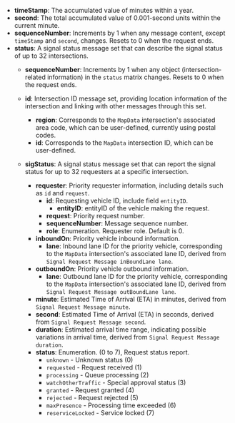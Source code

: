 - **timeStamp**: The accumulated value of minutes within a year.
- **second**: The total accumulated value of 0.001-second units within the current minute.
- **sequenceNumber**: Increments by 1 when any message content, except `timeStamp` and `second`, changes. Resets to 0 when the request ends.
- **status**: A signal status message set that can describe the signal status of up to 32 intersections.
    - **sequenceNumber**: Increments by 1 when any object (intersection-related information) in the `status` matrix changes. Resets to 0 when the request ends.
    - **id**: Intersection ID message set, providing location information of the intersection and linking with other messages through this set.
        - **region**: Corresponds to the `MapData` intersection's associated area code, which can be user-defined, currently using postal codes.
        - **id**: Corresponds to the `MapData` intersection ID, which can be user-defined.

    - **sigStatus**: A signal status message set that can report the signal status for up to 32 requesters at a specific intersection.
        - **requester**: Priority requester information, including details such as `id` and `request`.
            - **id**: Requesting vehicle ID, include field `entityID`.
                - **entityID**: entityID of the vehicle making the request.
            - **request**: Priority request number.
            - **sequenceNumber**: Message sequence number.
            - **role**: Enumeration. Requester role. Default is 0.
        - **inboundOn**: Priority vehicle inbound information.
            - **lane**: Inbound lane ID for the priority vehicle, corresponding to the `MapData` intersection's associated lane ID, derived from `Signal Request Message inBoundLane lane`.
        - **outboundOn**: Priority vehicle outbound information.
            - **lane**: Outbound lane ID for the priority vehicle, corresponding to the `MapData` intersection's associated lane ID, derived from `Signal Request Message outBoundLane lane`.
        - **minute**: Estimated Time of Arrival (ETA) in minutes, derived from `Signal Request Message minute`.
        - **second**: Estimated Time of Arrival (ETA) in seconds, derived from `Signal Request Message second`.
        - **duration**: Estimated arrival time range, indicating possible variations in arrival time, derived from `Signal Request Message duration`.
        - **status**: Enumeration. (0 to 7), Request status report.
            - `unknown` - Unknown status (0)
            - `requested` - Request received (1)
            - `processing` - Queue processing (2)
            - `watchOtherTraffic` - Special approval status (3)
            - `granted` - Request granted (4)
            - `rejected` - Request rejected (5)
            - `maxPresence` - Processing time exceeded (6)
            - `reserviceLocked` - Service locked (7)  
